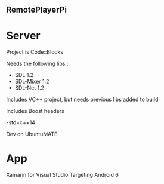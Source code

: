 ## RemotePlayerPi

# Server

Project is Code::Blocks

Needs the following libs :
- SDL 1.2
- SDL-Mixer 1.2
- SDL-Net 1.2

Includes VC++ project, but needs previous libs added to build

Includes Boost headers

-std=c++14


Dev on UbuntuMATE

# App

Xamarin for Visual Studio
Targeting Android 6
